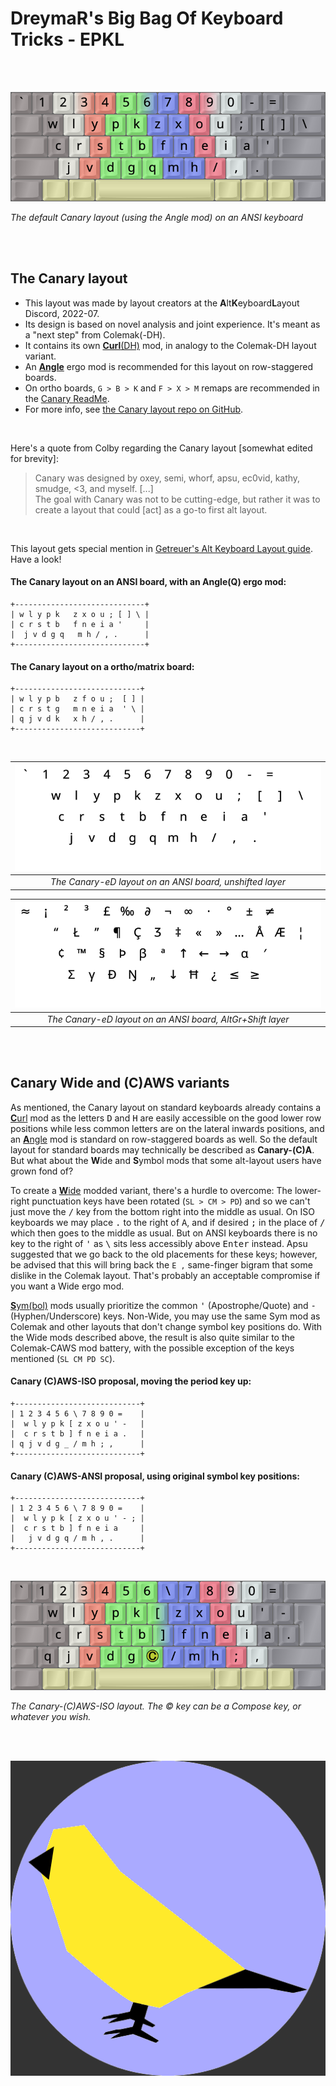 DreymaR's Big Bag Of Keyboard Tricks - EPKL
===========================================
<br><br>

![Canary Angle-ANSI help image](./Canary_ANS-A_EPKL.png)

_The default Canary layout (using the Angle mod) on an ANSI keyboard_

<br><br>

The Canary layout
------------------
- This layout was made by layout creators at the **A**lt**K**eyboard**L**ayout Discord, 2022-07.
- Its design is based on novel analysis and joint experience. It's meant as a "next step" from Colemak(-DH).
- It contains its own [**Curl**(DH)][ErgCrl] mod, in analogy to the Colemak-DH layout variant.
- An [**Angle**][ErgAWi] ergo mod is recommended for this layout on row-staggered boards.
- On ortho boards, `G > B > K` and `F > X > M` remaps are recommended in the [Canary ReadMe][CanOrt].
- For more info, see [the Canary layout repo on GitHub][CanGit].
<br>

Here's a quote from Colby regarding the Canary layout [somewhat edited for brevity]:
> Canary was designed by oxey, semi, whorf, apsu, ec0vid, kathy, smudge, <3, and myself. \[...\] <br>
> The goal with Canary was not to be cutting-edge, but rather it was to create a layout that could \[act\] as a go-to first alt layout.
<br>

This layout gets special mention in [Getreuer's Alt Keyboard Layout guide][GetAKL]. Have a look!
<br>

#### The Canary layout on an ANSI board, with an Angle(Q) ergo mod:
```
+-----------------------------+
| w l y p k   z x o u ; [ ] \ |
| c r s t b   f n e i a '     |
|  j v d g q   m h / , .      |
+-----------------------------+
```

#### The Canary layout on a ortho/matrix board:
```
+----------------------------+
| w l y p b   z f o u ;  [ ] |
| c r s t g   m n e i a  ' \ |
| q j v d k   x h / , .      |
+----------------------------+
```

<br>

|![EPKL help image for Canary-eD on an ANSI board, unshifted layer](./Can-eD_ANS_Angle/state0.png)|
|   :---:   |
|_The Canary-eD layout on an ANSI board, unshifted layer_|

|![EPKL help image for Canary-eD on an ANSI board, AltGr+Shift layer](./Can-eD_ANS_Angle/state7.png)|
|   :---:   |
|_The Canary-eD layout on an ANSI board, AltGr+Shift layer_|

<br><br>

Canary Wide and (C)AWS variants
-------------------------------
As mentioned, the Canary layout on standard keyboards already contains a [**C**url][ErgCrl] mod as the letters <kbd>D</kbd> and <kbd>H</kbd> are easily accessible on the good lower row positions while less common letters are on the lateral inwards positions, and an [**A**ngle][ErgAWi] mod is standard on row-staggered boards as well. So the default layout for standard boards may technically be described as **Canary-(C)A**. But what about the **W**ide and **S**ymbol mods that some alt-layout users have grown fond of?
<br>

To create a [**W**ide][ErgAWi] modded variant, there's a hurdle to overcome: The lower-right punctuation keys have been rotated (`SL > CM > PD`) and so we can't just move the <kbd>/</kbd> key from the bottom right into the middle as usual. On ISO keyboards we may place <kbd>.</kbd> to the right of <kbd>A</kbd>, and if desired <kbd>;</kbd> in the place of <kbd>/</kbd> which then goes to the middle as usual. 
But on ANSI keyboards there is no key to the right of <kbd>'</kbd> as <kbd>\\</kbd> sits less accessibly above <kbd>Enter</kbd> instead. Apsu suggested that we go back to the old placements for these keys; however, be advised that this will bring back the `E ,` same-finger bigram that some dislike in the Colemak layout. That's probably an acceptable compromise if you want a Wide ergo mod.
<br>

[**S**ym(bol)][ErgSym] mods usually prioritize the common <kbd>'</kbd> (Apostrophe/Quote) and <kbd>-</kbd> (Hyphen/Underscore) keys. 
Non-Wide, you may use the same Sym mod as Colemak and other layouts that don't change symbol key positions do. With the Wide mods described above, the result is also quite similar to the Colemak-CAWS mod battery, with the possible exception of the keys mentioned (`SL CM PD SC`).
<br>

#### Canary (C)AWS-ISO proposal, moving the period key up:
```
+----------------------------+
| 1 2 3 4 5 6 \ 7 8 9 0 =    |
|  w l y p k [ z x o u ' -   |
|  c r s t b ] f n e i a .   |
| q j v d g _ / m h ; ,      |
+----------------------------+
```

#### Canary (C)AWS-ANSI proposal, using original symbol key positions:
```
+----------------------------+
| 1 2 3 4 5 6 \ 7 8 9 0 =    |
|  w l y p k [ z x o u ' - ; |
|  c r s t b ] f n e i a     |
|   j v d g q / m h , .      |
+----------------------------+
```

<br>

![Canary (C)AWS-ISO help image](./Canary_ISO-AWS_EPKL.png)

_The Canary-(C)AWS-ISO layout. The © key can be a Compose key, or whatever you wish._

<br><br>

![Canary logo](./_Res/CanaryBlue.png)


[CanGit]: https://github.com/Apsu/Canary                        (The Canary layout on GitHub)
[CanOrt]: https://github.com/Apsu/Canary#ortho                  (Canary layout Readme, Ortho section)
[ErgAWi]: https://dreymar.colemak.org/ergo-mods.html#angle-wide (DreymaR's BigBag on Angle+Wide ergo mods)
[ErgCrl]: https://dreymar.colemak.org/ergo-mods.html#curl-dh    (DreymaR's BigBag on the Curl-DH ergo mod)
[ErgSym]: https://dreymar.colemak.org/ergo-mods.html#symbols    (DreymaR's BigBag on the Symbols ergo mod)
[GetAKL]: https://getreuer.info/posts/keyboards/alt-layouts/index.html#which-alt-keyboard-layout-should-i-learn (Pascal Getreuer's Alt Keyboard Layout guide)
